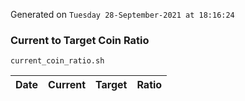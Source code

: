 Generated on `Tuesday 28-September-2021 at 18:16:24`

### Current to Target Coin Ratio
`current_coin_ratio.sh`

Date|Current|Target|Ratio
---|---|---|---
